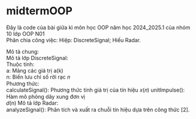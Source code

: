 # midtermOOP
Đây là code  của bài giữa kì môn học OOP năm học 2024_2025.1 của nhóm 10 lớp OOP N01<br>
Phân chia công việc: Hiệp: DiscreteSignal; Hiếu Radar. <br>

Mô tả chung:<br>
Mô tả lớp DiscreteSignal:<br>
Thuộc tính:<br>
a: Mảng các giá trị a(k)<br>
n: Biến lưu chỉ số rời rạc 𝑛<br>
Phương thức:<br>
calculateSignal(): Phương thức tính giá trị của tín hiệu 
𝑥(𝑛)
unitImpulse(): Hàm mô phỏng dãy xung đơn vị <br>
𝑑(n)
Mô tả lớp Radar: <br>
analyzeSignal(): Phân tích và xuất ra chuỗi tín hiệu dựa trên công thức [2].<br>
